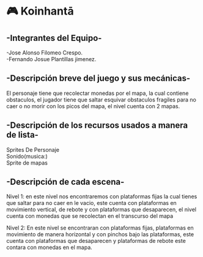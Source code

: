 # 🎮 Koinhantā

## -Integrantes del Equipo-
-Jose Alonso Filomeo Crespo.  
-Fernando Josue Plantillas jimenez.  


## -Descripción breve del juego y sus mecánicas-
El personaje tiene que recolectar monedas por el mapa, la cual contiene obstaculos, el jugador tiene que saltar esquivar obstaculos fragiles para no caer o no morir
con los picos del mapa, el nivel cuenta con 2 mapas.  


## -Descripción de los recursos usados a manera de lista-
Sprites De Personaje  
Sonido(musica:)  
Sprite de mapas  


## -Descripción de cada escena-
Nivel 1: en este nivel nos encontraremos con plataformas fijas la cual tienes que saltar para no caer en le vacio, este cuenta con plataformas en movimiento vertical, de rebote y con plataformas que desaparecen,
el nivel cuenta con monedas que se recolectan en el transcurso del mapa  
  
Nivel 2: En este nivel se encontraran con plataformas fijas, plataformas en movimiento de manera horizontal y con pinchos bajo las plataformas, este cuenta con plataformas que desaparecen y plataformas de rebote este contara con monedas
en el mapa.  

